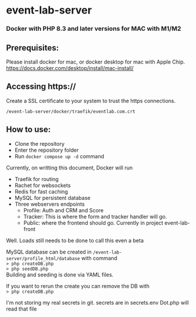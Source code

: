 # event-lab-server
### Docker with PHP 8.3 and later versions for MAC with M1/M2


## Prerequisites:

Please install docker for mac, or docker desktop for mac with Apple Chip.
https://docs.docker.com/desktop/install/mac-install/

## Accessing https://

Create a SSL certificate to your system to trust the https connections.

`/event-lab-server/docker/traefik/eventlab.com.crt`

## How to use:

- Clone the repository
- Enter the repository folder
- Run `docker compose up -d` command


Currently, on writting this document, Docker will run 

- Traefik for routing
- Rachet for websockets
- Redis for fast caching
- MySQL for persistent database
- Three webservers endpoints 
  - Profile: Auth and CRM and Score
  - Tracker: This is where the form and tracker handler will go.
  - Public: where the frontend should go. Currently in project event-lab-front

Well.
Loads still needs to be done to call this even a beta


MySQL database can be created in 
`/event-lab-server/profile_html/database`  with command   
`> php createDB.php`   
`> php seedDB.php`   
Building and seeding is done via YAML files.

If you want to rerun the create you can remove the DB with    
`> php createDB.php`   

I'm not storing my real secrets in git.
secrets are in secrets.env  Dot.php will read that file



